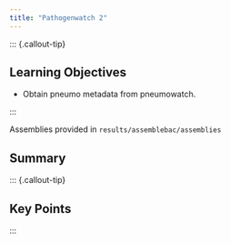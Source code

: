 ```yaml
---
title: "Pathogenwatch 2"
---
```


::: {.callout-tip}
## Learning Objectives

- Obtain pneumo metadata from pneumowatch.

:::

Assemblies provided in `results/assemblebac/assemblies`

## Summary

::: {.callout-tip}
## Key Points

:::